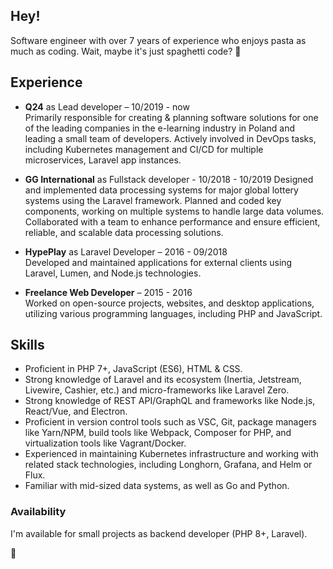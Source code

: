 ##  Hey!

Software engineer with over 7 years of experience who enjoys pasta as much as coding. Wait, maybe it's just spaghetti code? 🍝

##  Experience
 - **Q24** as Lead developer – 10/2019 - now   
   	Primarily responsible for creating & planning software solutions for one of the leading companies in the e-learning industry in Poland and leading a small team of developers. 	Actively involved in DevOps tasks, including Kubernetes management and CI/CD for multiple microservices, Laravel app instances.
	 
 - **GG International** as Fullstack developer - 10/2018 - 10/2019
	Designed and implemented data processing systems for major global lottery systems using the Laravel framework. Planned and coded key components, working on multiple systems to handle large data volumes. Collaborated with a team to enhance performance and ensure efficient, reliable, and scalable data processing solutions.
	 
 - **HypePlay** as Laravel Developer – 2016 - 09/2018  
	 Developed and maintained applications for external clients using Laravel, Lumen, and Node.js technologies.
	 
 - **Freelance Web Developer** – 2015 - 2016  
	 Worked on open-source projects, websites, and desktop applications, utilizing various programming languages, including PHP and JavaScript.
	 
##  Skills
- Proficient in PHP 7+, JavaScript (ES6), HTML & CSS.
- Strong knowledge of Laravel and its ecosystem (Inertia, Jetstream, Livewire, Cashier, etc.) and micro-frameworks like Laravel Zero.
- Strong knowledge of REST API/GraphQL and frameworks like Node.js, React/Vue, and Electron.
- Proficient in version control tools such as VSC, Git, package managers like Yarn/NPM, build tools like Webpack, Composer for PHP, and virtualization tools like Vagrant/Docker.
- Experienced in maintaining Kubernetes infrastructure and working with related stack technologies, including Longhorn, Grafana, and Helm or Flux.
- Familiar with mid-sized data systems, as well as Go and Python.

### Availability
I'm available for small projects as backend developer (PHP 8+, Laravel).

🐳

